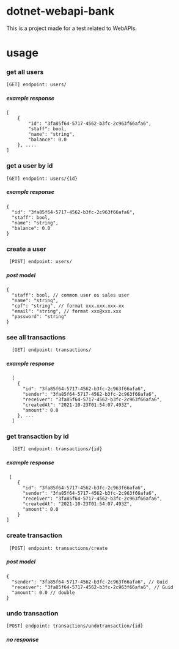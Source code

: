 # dotnet-webapi-bank

This is a project made for a test related to WebAPIs.

# usage

### get all users

    [GET] endpoint: users/

##### example response

    [
        {
            "id": "3fa85f64-5717-4562-b3fc-2c963f66afa6",
            "staff": bool,
            "name": "string",
            "balance": 0.0
        }, ....
    ]

### get a user by id

    [GET] endpoint: users/{id}

##### example response

    {
      "id": "3fa85f64-5717-4562-b3fc-2c963f66afa6",
      "staff": bool,
      "name": "string",
      "balance": 0.0
    }

### create a user

     [POST] endpoint: users/

##### post model

    {
      "staff": bool, // common user os sales user
      "name": "string",
      "cpf": "string", // format xxx.xxx.xxx-xx
      "email": "string", // format xxx@xxx.xxx
      "password": "string"
    }

### see all transactions

      [GET] endpoint: transactions/

##### example response

      [
        {
          "id": "3fa85f64-5717-4562-b3fc-2c963f66afa6",
          "sender": "3fa85f64-5717-4562-b3fc-2c963f66afa6",
          "receiver": "3fa85f64-5717-4562-b3fc-2c963f66afa6",
          "createdAt": "2021-10-23T01:54:07.493Z",
          "amount": 0.0
        }, ...
      ]


### get transaction by id

      [GET] endpoint: transactions/{id}


##### example response

     [
        {
          "id": "3fa85f64-5717-4562-b3fc-2c963f66afa6",
          "sender": "3fa85f64-5717-4562-b3fc-2c963f66afa6",
          "receiver": "3fa85f64-5717-4562-b3fc-2c963f66afa6",
          "createdAt": "2021-10-23T01:54:07.493Z",
          "amount": 0.0
        }
    ]

### create transaction

     [POST] endpoint: transactions/create

##### post model

    {
      "sender": "3fa85f64-5717-4562-b3fc-2c963f66afa6", // Guid
      "receiver": "3fa85f64-5717-4562-b3fc-2c963f66afa6", // Guid
      "amount": 0.0 // double
    }

### undo transaction

    [POST] endpoint: transactions/undotransaction/{id}

##### no response
